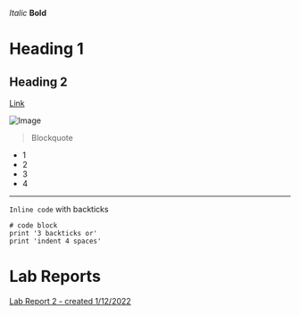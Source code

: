 *Italic*
**Bold**
# Heading 1
## Heading 2
[Link](https://dowhep.github.io/cse15l-lab-reports/index.html)

![Image](https://c.tenor.com/hTzv4T-zpjsAAAAM/hd-rick-rickroll-hd.gif)
> Blockquote

* 1
* 2
* 3
* 4

---
`Inline code` with backticks
```
# code block
print '3 backticks or'
print 'indent 4 spaces'
```
# Lab Reports
[Lab Report 2 - created 1/12/2022](lab-report-2-week-2.html)